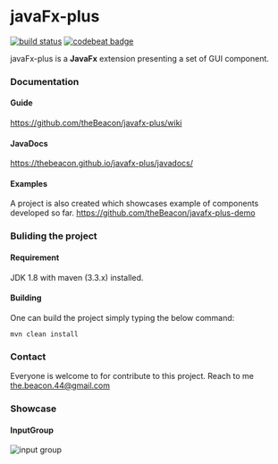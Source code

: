 # javaFx-plus 
[![build status](https://travis-ci.org/theBeacon/javafx-plus.svg?branch=master "build status")](http://bit.ly/2gQTdsy)
[![codebeat badge](https://codebeat.co/badges/abc32331-b91d-4db8-8f9b-9ec4e93fc986)](http://bit.ly/2g8SBus)

javaFx-plus is a **JavaFx** extension presenting a set of GUI component.

### Documentation

#### Guide
https://github.com/theBeacon/javafx-plus/wiki

#### JavaDocs

https://thebeacon.github.io/javafx-plus/javadocs/

#### Examples

A project is also created which showcases example of components developed so far.
https://github.com/theBeacon/javafx-plus-demo


### Buliding the project

#### Requirement  
JDK 1.8 with maven (3.3.x) installed.

#### Building
One can build the project simply typing the below command:

`mvn clean install` 


### Contact
Everyone is welcome to for contribute to this project. 
Reach to me the.beacon.44@gmail.com


### Showcase

#### InputGroup
![input group](http://i.imgur.com/VOvKV7X.png)

